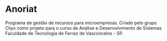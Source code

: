 # Anoriat
Programa de gestão de recursos para microempresas.
Criado pelo grupo Cliyo como projeto para o curso de Análise e Desenvolvimento de Sistemas
Faculdade de Tecnologia de Ferraz de Vasconcelos - SP.
